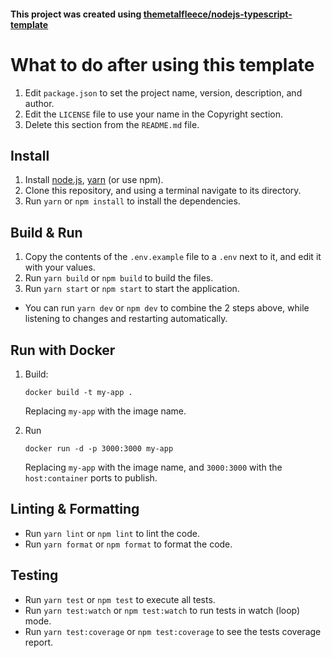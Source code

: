 #### This project was created using [themetalfleece/nodejs-typescript-template](https://github.com/themetalfleece/nodejs-typescript-template)

# What to do after using this template

1. Edit `package.json` to set the project name, version, description, and author.
2. Edit the `LICENSE` file to use your name in the Copyright section.
3. Delete this section from the `README.md` file.

## Install

1. Install [node.js](https://nodejs.org/en/download/), [yarn](https://classic.yarnpkg.com/en/docs/install/) (or use npm).
2. Clone this repository, and using a terminal navigate to its directory.
3. Run `yarn` or `npm install` to install the dependencies.

## Build & Run

1. Copy the contents of the `.env.example` file to a `.env` next to it, and edit it with your values.
2. Run `yarn build` or `npm build` to build the files.
3. Run `yarn start` or `npm start` to start the application.

-   You can run `yarn dev` or `npm dev` to combine the 2 steps above, while listening to changes and restarting automatically.

## Run with Docker

1. Build:

    ```
    docker build -t my-app .
    ```

    Replacing `my-app` with the image name.

2. Run
    ```
    docker run -d -p 3000:3000 my-app
    ```
    Replacing `my-app` with the image name, and `3000:3000` with the `host:container` ports to publish.

## Linting & Formatting

-   Run `yarn lint` or `npm lint` to lint the code.
-   Run `yarn format` or `npm format` to format the code.


## Testing

-   Run `yarn test` or `npm test` to execute all tests.
-   Run `yarn test:watch` or `npm test:watch` to run tests in watch (loop) mode.
-   Run `yarn test:coverage` or `npm test:coverage` to see the tests coverage report.